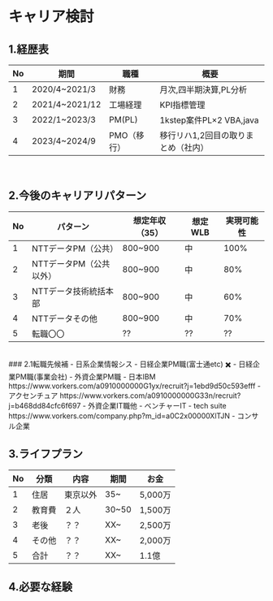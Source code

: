 # キャリア検討

## 1.経歴表  
|No|期間|職種|概要|  
|---|---|---|---|
|1|2020/4~2021/3|財務|月次,四半期決算,PL分析|  
|2|2021/4~2021/12|工場経理|KPI指標管理|
|3|2022/1~2023/3|PM(PL)|1kstep案件PL×2 VBA,java|
|4|2023/4~2024/9|PMO（移行）|移行リハ1,2回目の取りまとめ（社内）

<br>

## 2.今後のキャリアリパターン  


|No|パターン|想定年収（35）|想定WLB|実現可能性|  
|---|---|---|---|---|  
|1|NTTデータPM（公共）|800~900|中|100%|  
|2|NTTデータPM（公共以外）|800~900|中|80%|
|3|NTTデータ技術統括本部|800~900|中|60%|
|4|NTTデータその他|800~900|中|70%|
|5|転職〇〇|??|??|??|  
<br>
### 2.1転職先候補 
- 日系企業情報シス
- 日経企業PM職(富士通etc) ✖️
- 日経企業PM職(事業会社)
- 外資企業PM職
  - 日本IBM https://www.vorkers.com/a0910000000G1yx/recruit?j=1ebd9d50c593efff
  - アクセンチュア  
  https://www.vorkers.com/a0910000000G33n/recruit?j=b468dd84cfc6f697
- 外資企業IT職他
- ベンチャーIT
  - tech suite<br>  https://www.vorkers.com/company.php?m_id=a0C2x00000XlTJN
- コンサル企業 

<br>  

## 3.ライフプラン
|No|分類|内容|期間|お金|  
|---|---|---|---|---|
|1|住居|東京以外|35~|5,000万|
|2|教育費|２人|30~50|1,500万|
|3|老後|？？|XX~|2,500万|
|4|その他|？？|XX~|2,000万|
|5|合計|？？|XX~|1.1億|

## 4.必要な経験


